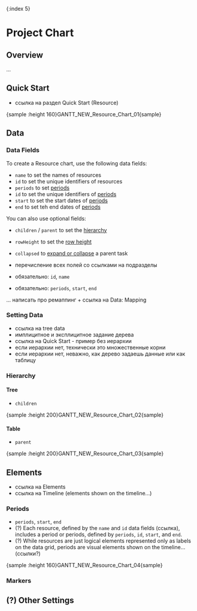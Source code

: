 {:index 5}
# Project Chart

## Overview

...

## Quick Start

* ссылка на раздел Quick Start (Resource)

{sample :height 160}GANTT\_NEW\_Resource\_Chart\_01{sample}

## Data

### Data Fields

To create a Resource chart, use the following data fields:

* `name` to set the names of resources
* `id` to set the unique identifiers of resources
* `periods` to set [periods](#periods)
* `id` to set the unique identifiers of [periods](#periods)
* `start` to set the start dates of [periods](#periods)
* `end` to set teh end dates of [periods](#periods)

You can also use optional fields:

* `children` / `parent` to set the [hierarchy](#hierarchy)
* `rowHeight` to set the [row height](Basic_Settings#header_and_row_height)
* `collapsed` to [expand or collapse](#Basic_Settings#navigation) a parent task

* перечисление всех полей со ссылками на подразделы
* обязательно: `id`, `name`
* обязательно: `periods`, `start`, `end`

... написать про ремаппинг + ссылка на Data: Mapping

### Setting Data

* ссылка на tree data
* имплицитное и эксплицитное задание дерева
* ссылка на Quick Start - пример без иерархии
* если иерархии нет, технически это множественные корни
* если иерархии нет, неважно, как дерево задаешь данные или как таблицу

### Hierarchy

#### Tree

* `children`

{sample :height 200}GANTT\_NEW\_Resource\_Chart\_02{sample}

#### Table

* `parent`

{sample :height 200}GANTT\_NEW\_Resource\_Chart\_03{sample}

## Elements

* ссылка на Elements
* ссылка на Timeline (elements shown on the timeline...)

### Periods

* `periods`, `start`, `end`
* (?) Each resource, defined by the `name` and `id` data fields (ссылка), includes a period or periods, defined by `periods`, `id`, `start`, and `end`.
* (?) While resources are just logical elements represented only as labels on the data grid, periods are visual elements shown on the timeline... (ссылки?)

{sample :height 160}GANTT\_NEW\_Resource\_Chart\_04{sample}

### Markers

## (?) Other Settings